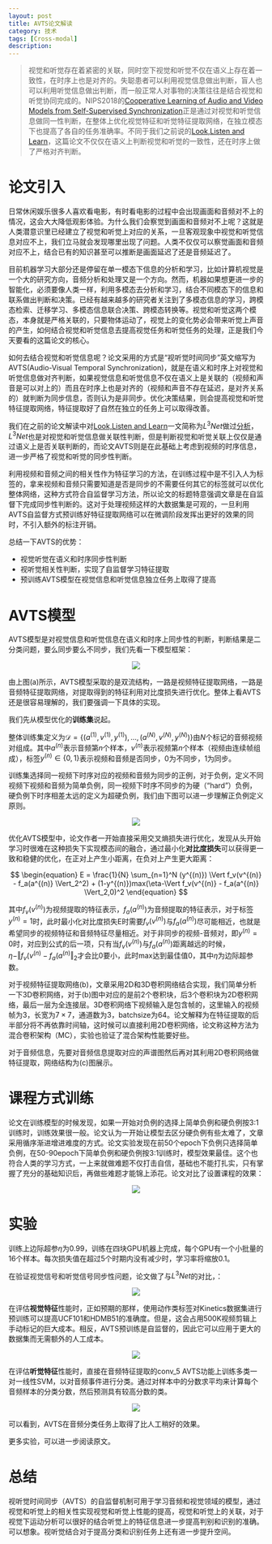 ```yaml
---
layout: post
title: AVTS论文解读
category: 技术
tags: [Cross-modal]
description: 
---
```


> 视觉和听觉存在着紧密的关联，同时空下视觉和听觉不仅在语义上存在着一致性，在时序上也是对齐的。失聪患者可以利用视觉信息做出判断，盲人也可以利用听觉信息做出判断，而一般正常人对事物的决策往往是结合视觉和听觉协同完成的。NIPS2018的[Cooperative Learning of Audio and Video Models from Self-Supervised Synchronization](https://arxiv.org/abs/1807.00230)正是通过对视觉和听觉信息做同一性判断，在整体上优化视觉特征和听觉特征提取网络，在独立模态下也提高了各自的任务准确率。不同于我们之前说的[Look,Listen and Learn](https://arxiv.org/abs/1705.08168)，这篇论文不仅仅在语义上判断视觉和听觉的一致性，还在时序上做了严格对齐判断。

# 论文引入

日常休闲娱乐很多人喜欢看电影，有时看电影的过程中会出现画面和音频对不上的情况，这会大大降低观影体验。为什么我们会察觉到画面和音频对不上呢？这就是人类潜意识里已经建立了视觉和听觉上对应的关系，一旦客观现象中视觉和听觉信息对应不上，我们立马就会发现哪里出现了问题。人类不仅仅可以察觉画面和音频对应不上，结合已有的知识甚至可以推断是画面延迟了还是音频延迟了。

目前机器学习大部分还是停留在单一模态下信息的分析和学习，比如计算机视觉是一个大的研究方向，音频分析和处理又是一个方向。然而，机器如果想更进一步的智能化，必须要像人类一样，利用多模态去分析和学习，结合不同模态下的信息和联系做出判断和决策。已经有越来越多的研究者关注到了多模态信息的学习，跨模态检索、迁移学习、多模态信息联合决策、跨模态转换等。视觉和听觉这两个模态，本身就是严格关联的，只要物体运动了，视觉上的变化势必会带来听觉上声音的产生，如何结合视觉和听觉信息去提高视觉任务和听觉任务的处理，正是我们今天要看的这篇论文的核心。

如何去结合视觉和听觉信息呢？论文采用的方式是“视听觉时间同步”英文缩写为AVTS(Audio-Visual Temporal Synchronization)，就是在语义和时序上对视觉和听觉信息做对齐判断，如果视觉信息和听觉信息不仅在语义上是关联的（视频和声音是可以对上的）而且在时序上也是对齐的（视频和声音不存在延迟，是对齐关系的）就判断为同步信息，否则认为是非同步。优化决策结果，则会提高视觉和听觉特征提取网络，特征提取好了自然在独立的任务上可以取得改善。

我们在之前的论文解读中对[Look,Listen and Learn](https://arxiv.org/abs/1705.08168)一文简称为$L^3Net$做过[分析](http://www.twistedwg.com/2018/11/26/L3Net.html)，$L^3Net$也是对视觉和听觉信息做关联性判断，但是判断视觉和听觉关联上仅仅是通过语义上是否关联判断的，而论文AVTS则是在此基础上考虑到视频的时序信息，进一步严格了视觉和听觉的同步性判断。

利用视频和音频之间的相关性作为特征学习的方法，在训练过程中是不引入人为标签的，拿来视频和音频只需要知道是否是同步的不需要任何其它的标签就可以优化整体网络，这种方式符合自监督学习方法，所以论文的标题特意强调文章是在自监督下完成同步性判断的。这对于处理视频这样的大数据集是可观的，一旦利用AVTS自监督方式预训练好特征提取网络可以在微调阶段发挥出更好的效果的同时，不引入额外的标注开销。

总结一下AVTS的优势：

- 视觉听觉在语义和时序同步性判断
- 视听觉相关性判断，实现了自监督学习特征提取
- 预训练AVTS模型在视觉信息和听觉信息独立任务上取得了提高

# AVTS模型

AVTS模型是对视觉信息和听觉信息在语义和时序上同步性的判断，判断结果是二分类问题，要么同步要么不同步，我们先看一下模型框架：

<p align="center">
    <img src="/assets/img/CrossModal/AVTS1.png">
</p>

由上图(a)所示，AVTS模型采取的是双流结构，一路是视频特征提取网络，一路是音频特征提取网络，对提取得到的特征利用对比度损失进行优化。整体上看AVTS还是很容易理解的，我们要强调一下具体的实现。

我们先从模型优化的**训练集**说起。

整体训练集定义为$\mathcal D = \lbrace (a^{(1)},v^{(1)},y^{(1)}),...,(a^{(N)},v^{(N)},y^{(N)}) \rbrace$由$N$个标记的音频视频对组成。其中$a^{(n)}$表示音频第$n$个样本，$v^{(n)}$表示视频第$n$个样本（视频由连续帧组成），标签$y^{(n)} \in \lbrace 0,1\rbrace$表示视频和音频是否同步，0为不同步，1为同步。

训练集选择同一视频下时序对应的视频和音频为同步的正例，对于负例，定义不同视频下视频和音频为简单负例，同一视频下时序不同步的为硬（“hard”）负例，硬负例下时序相差太远的定义为超硬负例，我们由下图可以进一步理解正负例定义原则。

<p align="center">
    <img src="/assets/img/CrossModal/AVTS2.png">
</p>

优化AVTS模型中，论文作者一开始直接采用交叉熵损失进行优化，发现从头开始学习时很难在这种损失下实现模态间的融合，通过最小化**对比度损失**可以获得更一致和稳健的优化，在正对上产生小距离，在负对上产生更大距离：

$$
\begin{equation}
E = \frac{1}{N} \sum_{n=1}^N (y^{(n)}) \Vert f_v(v^{(n)} - f_a(a^{(n)} \Vert_2^2) + (1-y^{(n)})max(\eta-\Vert f_v(v^{(n)} - f_a(a^{(n)} \Vert_2,0)^2
\end{equation}
$$

其中$f_v(v^{(n)})$为视频提取的特征表示，$f_a(a^{(n)})$为音频提取的特征表示，对于标签$y^{(n)} = 1$时，此时最小化对比度损失E时需要$f_v(v^{(n)})$与$f_a(a^{(n)})$尽可能相近，也就是希望同步的视频特征和音频特征尽量相近。对于非同步的视频-音频对，即$y^{(n)} = 0$时，对应到公式的后一项，只有当$f_v(v^{(n)})$与$f_a(a^{(n)})$距离越远的时候，$\eta - \Vert f_v(v^{(n)} - f_a(a^{(n)} \Vert_2$才会比0要小，此时max达到最佳值0，其中$\eta$为边际超参数。

对于视频特征提取网络(b)，文章采用2D和3D卷积网络结合实现，我们简单分析一下3D卷积网络，对于(b)图中对应的是前2个卷积块，后3个卷积块为2D卷积网络，最后一层为全连接层。3D卷积网络下视频输入是包含帧的，这里输入的视频帧为3，长宽为$7 \times 7$，通道数为3，batchsize为64。论文解释为在特征提取的后半部分将不再依靠时间轴，这时候可以直接利用2D卷积网络，论文称这种方法为混合卷积架构（MC），实验也验证了混合架构性能要好些。

对于音频信息，先要对音频信息提取对应的声谱图然后再对其利用2D卷积网络做特征提取，网络结构为(c)图展示。

# 课程方式训练

论文在训练模型的时候发现，如果一开始对负例的选择上简单负例和硬负例按3:1训练时，训练效果很一般。论文认为一开始让模型去区分硬负例有些太难了，文章采用循序渐进增进难度的方式。论文实验发现在前50个epoch下负例只选择简单负例，在50-90epoch下简单负例和硬负例按3:1训练时，模型效果最佳。这个也符合人类的学习方式，一上来就做难题不仅打击自信，基础也不能打扎实，只有掌握了充分的基础知识后，再做些难题才能锦上添花。论文对比了设置课程的效果：

<p align="center">
    <img src="/assets/img/CrossModal/AVTS3.png">
</p>

# 实验

训练上边际超参$\eta$为0.99，训练在四块GPU机器上完成，每个GPU有一个小批量的16个样本。每次损失值在超过5个时期内没有减少时，学习率将缩放0.1。

在验证视觉信号和听觉信号同步性问题，论文做了与$L^3Net$的对比，：

<p align="center">
    <img src="/assets/img/CrossModal/AVTS4.png">
</p>

在评估**视觉特征**性能时，正如预期的那样，使用动作类标签对Kinetics数据集进行预训练可以提高UCF101和HDMB51的准确度。但是，这会占用500K视频剪辑上手动标记的巨大成本。相反，AVTS预训练是自监督的，因此它可以应用于更大的数据集而无需额外的人工成本。

<p align="center">
    <img src="/assets/img/CrossModal/AVTS5.png">
</p>

在评估**听觉特征**性能时，直接在音频特征提取的conv_5 AVTS功能上训练多类一对一线性SVM，以对音频事件进行分类。通过对样本中的分数求平均来计算每个音频样本的分类分数，然后预测具有较高分数的类。

<p align="center">
    <img src="/assets/img/CrossModal/AVTS6.png">
</p>

可以看到，AVTS在音频分类任务上取得了比人工稍好的效果。

更多实验，可以进一步阅读原文。

# 总结

视听觉时间同步（AVTS）的自监督机制可用于学习音频和视觉领域的模型，通过视觉和听觉上的相关性实现视觉和听觉上性能的提高，视觉和听觉上的关联，对于视觉下运动分析可以很好的结合听觉上的特征信息进一步提高判别和识别的准确。可以想象。视听觉结合对于提高分类和识别任务上还有进一步提升空间。